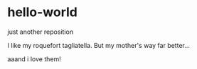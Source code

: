 # hello-world
just another reposition

I like my roquefort tagliatella.
But my mother's way far better...

aaand i love them!
